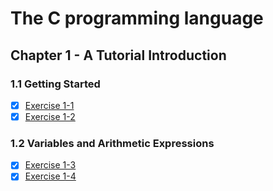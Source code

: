 # The C programming language

## Chapter 1 - A Tutorial Introduction

### 1.1 Getting Started

- [x]  [Exercise 1-1](./exercise-1-1/hello.c)
- [x]  [Exercise 1-2](./exercise-1-2/hello.c)

### 1.2 Variables and Arithmetic Expressions

- [x]  [Exercise 1-3](./exercise-1-3/fahrenheit-to-celsius.c)
- [x]  [Exercise 1-4](./exercise-1-4/celsius-to-fahrenheit.c)
